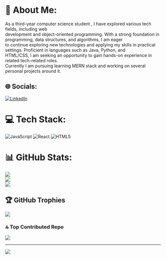 # 💫 About Me:
As a third-year computer science student , I have explored various tech fields, including web<br>development and object-oriented programming. With a strong foundation in programming, data structures, and algorithms, I am eager<br>to continue exploring new technologies and applying my skills in practical settings. Proficient in languages such as Java, Python, and<br>HTML/CSS, I am seeking an opportunity to gain hands-on experience in related tech-related roles. <br>Currently I am pursuing learning MERN stack and working on several personal projects around it.<br>


## 🌐 Socials:
[![LinkedIn](https://img.shields.io/badge/LinkedIn-%230077B5.svg?logo=linkedin&logoColor=white)](https://linkedin.com/in/https://www.linkedin.com/in/sandro-pirveli-480434110/) 

# 💻 Tech Stack:
![JavaScript](https://img.shields.io/badge/javascript-%23323330.svg?style=for-the-badge&logo=javascript&logoColor=%23F7DF1E) ![React](https://img.shields.io/badge/react-%2320232a.svg?style=for-the-badge&logo=react&logoColor=%2361DAFB) ![HTML5](https://img.shields.io/badge/html5-%23E34F26.svg?style=for-the-badge&logo=html5&logoColor=white)
# 📊 GitHub Stats:
![](https://github-readme-stats.vercel.app/api?username=ItsKrampus&theme=dark&hide_border=false&include_all_commits=false&count_private=false)<br/>
![](https://github-readme-streak-stats.herokuapp.com/?user=ItsKrampus&theme=dark&hide_border=false)<br/>
![](https://github-readme-stats.vercel.app/api/top-langs/?username=ItsKrampus&theme=dark&hide_border=false&include_all_commits=false&count_private=false&layout=compact)

## 🏆 GitHub Trophies
![](https://github-profile-trophy.vercel.app/?username=ItsKrampus&theme=radical&no-frame=false&no-bg=true&margin-w=4)

### 🔝 Top Contributed Repo
![](https://github-contributor-stats.vercel.app/api?username=ItsKrampus&limit=5&theme=tokyonight&combine_all_yearly_contributions=true)

---
[![](https://visitcount.itsvg.in/api?id=ItsKrampus&icon=9&color=0)](https://visitcount.itsvg.in)

<!-- Proudly created with GPRM ( https://gprm.itsvg.in ) -->
